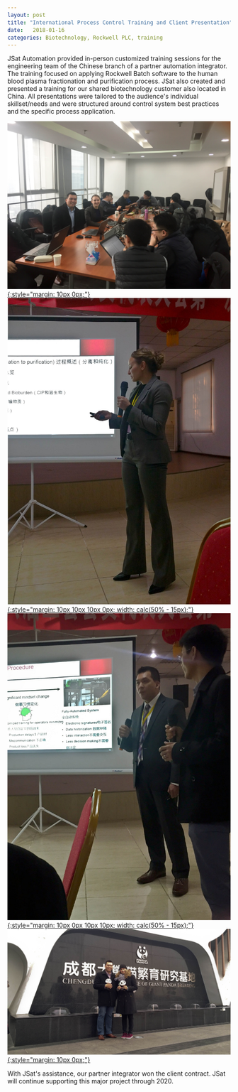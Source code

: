 ```yaml
---
layout: post
title: "International Process Control Training and Client Presentation"
date:   2018-01-16
categories: Biotechnology, Rockwell PLC, training
---
```


JSat Automation provided in-person customized training sessions for the engineering team of the Chinese branch of a partner automation integrator. The training focused on applying Rockwell Batch software to the human blood plasma fractionation and purification process. JSat also created and presented a training for our shared biotechnology customer also located in China. All presentations were tailored to the audience's individual skillset/needs and were structured around control system best practices and the specific process application.

<a href="/assets/img/pictures/JSatTrainingProject-1.jpg">![Picture](/assets/img/pictures/JSatTrainingProject-1.jpg){:style="margin: 10px 0px;"}</a>
<a href="/assets/img/pictures/JSatTrainingProject-2.jpg">![Picture](/assets/img/pictures/JSatTrainingProject-2.jpg){:style="margin: 10px 10px 10px 0px; width: calc(50% - 15px);"}</a>
<a href="/assets/img/pictures/JSatTrainingProject-3.jpg">![Picture](/assets/img/pictures/JSatTrainingProject-3.jpg){:style="margin: 10px 0px 10px 10px; width: calc(50% - 15px);"}</a>
<a href="/assets/img/pictures/JSatTrainingProject-4.jpg">![Picture](/assets/img/pictures/JSatTrainingProject-4.jpg){:style="margin: 10px 0px;"}</a>

With JSat's assistance, our partner integrator won the client contract. JSat will continue supporting this major project through 2020.
